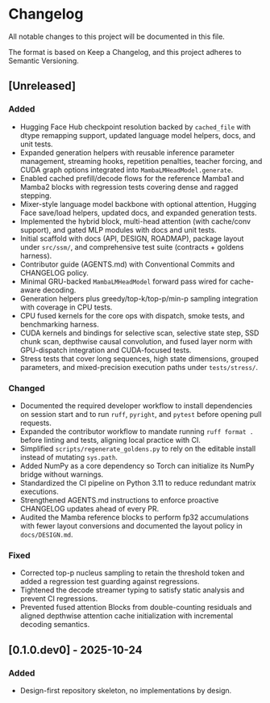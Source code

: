 # Changelog

All notable changes to this project will be documented in this file.

The format is based on Keep a Changelog, and this project adheres to Semantic Versioning.

## [Unreleased]
### Added
- Hugging Face Hub checkpoint resolution backed by ``cached_file`` with dtype
  remapping support, updated language model helpers, docs, and unit tests.
- Expanded generation helpers with reusable inference parameter management,
  streaming hooks, repetition penalties, teacher forcing, and CUDA graph options
  integrated into ``MambaLMHeadModel.generate``.
- Enabled cached prefill/decode flows for the reference Mamba1 and Mamba2 blocks with
  regression tests covering dense and ragged stepping.
- Mixer-style language model backbone with optional attention, Hugging Face
  save/load helpers, updated docs, and expanded generation tests.
- Implemented the hybrid block, multi-head attention (with cache/conv support), and gated MLP modules with docs and unit tests.
- Initial scaffold with docs (API, DESIGN, ROADMAP), package layout under `src/ssm/`, and comprehensive test suite (contracts + goldens harness).
- Contributor guide (AGENTS.md) with Conventional Commits and CHANGELOG policy.
- Minimal GRU-backed `MambaLMHeadModel` forward pass wired for cache-aware decoding.
- Generation helpers plus greedy/top-k/top-p/min-p sampling integration with coverage in CPU tests.
- CPU fused kernels for the core ops with dispatch, smoke tests, and benchmarking harness.
- CUDA kernels and bindings for selective scan, selective state step, SSD chunk scan, depthwise causal convolution, and fused layer norm with GPU-dispatch integration and CUDA-focused tests.
- Stress tests that cover long sequences, high state dimensions, grouped parameters, and mixed-precision execution paths under `tests/stress/`.
### Changed
- Documented the required developer workflow to install dependencies on session start and to run `ruff`, `pyright`, and `pytest` before opening pull requests.
- Expanded the contributor workflow to mandate running `ruff format .` before linting and tests, aligning local practice with CI.
- Simplified `scripts/regenerate_goldens.py` to rely on the editable install instead of mutating `sys.path`.
- Added NumPy as a core dependency so Torch can initialize its NumPy bridge without warnings.
- Standardized the CI pipeline on Python 3.11 to reduce redundant matrix executions.
- Strengthened AGENTS.md instructions to enforce proactive CHANGELOG updates ahead of every PR.
- Audited the Mamba reference blocks to perform fp32 accumulations with fewer layout conversions and documented the layout policy in `docs/DESIGN.md`.
### Fixed
- Corrected top-p nucleus sampling to retain the threshold token and added a regression test guarding against regressions.
- Tightened the decode streamer typing to satisfy static analysis and prevent CI regressions.
- Prevented fused attention Blocks from double-counting residuals and aligned depthwise attention cache initialization with
  incremental decoding semantics.

## [0.1.0.dev0] - 2025-10-24
### Added
- Design-first repository skeleton, no implementations by design.

